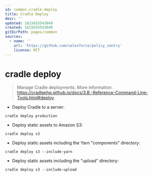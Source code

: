 ```yaml
---
id: common.cradle-deploy
title: Cradle Deploy
desc: ''
updated: 1615655543049
created: 1615655543049
gitDirPath: pages/common
sources:
  - name: ''
    url: 'https://github.com/salesforce/policy_sentry'
    license: MIT
---
```

# cradle deploy

> Manage Cradle deployments.
> More information: <https://cradlephp.github.io/docs/3.B.-Reference-Command-Line-Tools.html#deploy>.

- Deploy Cradle to a server:

`cradle deploy production`

- Deploy static assets to Amazon S3:

`cradle deploy s3`

- Deploy static assets including the Yarn "components" directory:

`cradle deploy s3 --include-yarn`

- Deploy static assets including the "upload" directory:

`cradle deploy s3 --include-upload`

